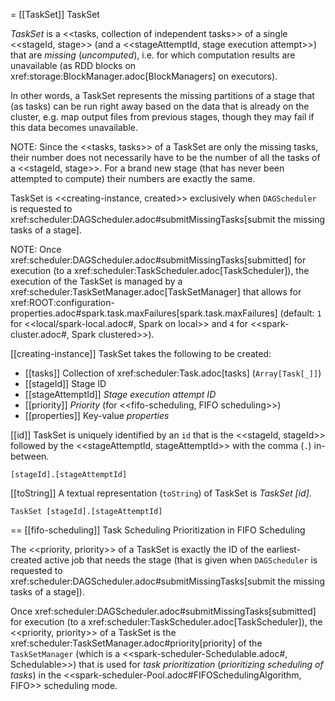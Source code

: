 = [[TaskSet]] TaskSet

*TaskSet* is a <<tasks, collection of independent tasks>> of a single <<stageId, stage>> (and a <<stageAttemptId, stage execution attempt>>) that are *missing* (_uncomputed_), i.e. for which computation results are unavailable (as RDD blocks on xref:storage:BlockManager.adoc[BlockManagers] on executors).

In other words, a TaskSet represents the missing partitions of a stage that (as tasks) can be run right away based on the data that is already on the cluster, e.g. map output files from previous stages, though they may fail if this data becomes unavailable.

NOTE: Since the <<tasks, tasks>> of a TaskSet are only the missing tasks, their number does not necessarily have to be the number of all the tasks of a <<stageId, stage>>. For a brand new stage (that has never been attempted to compute) their numbers are exactly the same.

TaskSet is <<creating-instance, created>> exclusively when `DAGScheduler` is requested to xref:scheduler:DAGScheduler.adoc#submitMissingTasks[submit the missing tasks of a stage].

NOTE: Once xref:scheduler:DAGScheduler.adoc#submitMissingTasks[submitted] for execution (to a xref:scheduler:TaskScheduler.adoc[TaskScheduler]), the execution of the TaskSet is managed by a xref:scheduler:TaskSetManager.adoc[TaskSetManager] that allows for xref:ROOT:configuration-properties.adoc#spark.task.maxFailures[spark.task.maxFailures] (default: `1` for <<local/spark-local.adoc#, Spark on local>> and `4` for <<spark-cluster.adoc#, Spark clustered>>).

[[creating-instance]]
TaskSet takes the following to be created:

* [[tasks]] Collection of xref:scheduler:Task.adoc[tasks] (`Array[Task[_]]`)
* [[stageId]] Stage ID
* [[stageAttemptId]] *Stage execution attempt ID*
* [[priority]] *Priority* (for <<fifo-scheduling, FIFO scheduling>>)
* [[properties]] Key-value *properties*

[[id]]
TaskSet is uniquely identified by an `id` that is the <<stageId, stageId>> followed by the <<stageAttemptId, stageAttemptId>> with the comma (`.`) in-between.

```
[stageId].[stageAttemptId]
```

[[toString]]
A textual representation (`toString`) of TaskSet is *TaskSet [id]*.

```
TaskSet [stageId].[stageAttemptId]
```

== [[fifo-scheduling]] Task Scheduling Prioritization in FIFO Scheduling

The <<priority, priority>> of a TaskSet is exactly the ID of the earliest-created active job that needs the stage (that is given when `DAGScheduler` is requested to xref:scheduler:DAGScheduler.adoc#submitMissingTasks[submit the missing tasks of a stage]).

Once xref:scheduler:DAGScheduler.adoc#submitMissingTasks[submitted] for execution (to a xref:scheduler:TaskScheduler.adoc[TaskScheduler]), the <<priority, priority>> of a TaskSet is the xref:scheduler:TaskSetManager.adoc#priority[priority] of the `TaskSetManager` (which is a <<spark-scheduler-Schedulable.adoc#, Schedulable>>) that is used for *task prioritization* (_prioritizing scheduling of tasks_) in the <<spark-scheduler-Pool.adoc#FIFOSchedulingAlgorithm, FIFO>> scheduling mode.
